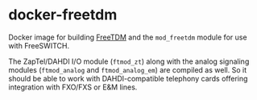 # docker-freetdm

Docker image for building [FreeTDM] and the `mod_freetdm` module for use
with FreeSWITCH.

The ZapTel/DAHDI I/O module (`ftmod_zt`) along with the analog signaling
modules (`ftmod_analog` and `ftmod_analog_em`) are compiled as well. So
it should be able to work with DAHDI-compatible telephony cards offering
integration with FXO/FXS or E&M lines.

[FreeTDM]: https://freeswitch.org/confluence/display/FREESWITCH/FreeTDM
